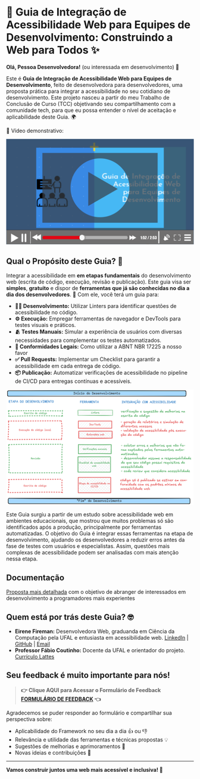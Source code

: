 ﻿# 🚀 Guia de Integração de Acessibilidade Web para Equipes de Desenvolvimento: Construindo a Web para Todos ✨

**Olá, Pessoa Desenvolvedora!** (ou interessada em desenvolvimento) 👋 

Este é **Guia de Integração de Acessibilidade Web para Equipes de Desenvolvimento**, feito de desenvolvedora para desenvolvedores, uma proposta prática para integrar a acessibilidade no seu cotidiano de desenvolvimento. Este projeto nasceu a partir do meu Trabalho de Conclusão de Curso (TCC) objetivando seu compartilhamento com a comunidade tech, para que eu possa entender o nível de aceitação e aplicabilidade deste Guia. 🌍

🎥 Vídeo demonstrativo:

[![Vídeo demonstrativo da proposta](./assets/capa_video.png)](https://youtu.be/HARqAH7_zv4)

## Qual o Propósito deste Guia? 🤔

Integrar a acessibilidade em **em etapas fundamentais** do desenvolvimento web (escrita de código, execução, revisão e publicação). Este guia visa ser **simples**, **gratuito** e dispor de **ferramentas que já são conhecidas no dia a dia dos desenvolvedores**. 🚀  Com ele, você terá um guia para:

*   **👩‍💻 Desenvolvimento:** Utilizar Linters para identificar questões de acessibilidade no código.
*   **⚙️ Execução:** Empregar ferramentas de navegador e DevTools para testes visuais e práticos.
*   **🫂 Testes Manuais:**  Simular a experiência de usuários com diversas necessidades para complementar os testes automatizados.
*   **📜 Conformidades Legais:** Como utilizar a ABNT NBR 17225 a nosso favor  
*   **✅ Pull Requests:** Implementar um Checklist para garantir a acessibilidade em cada entrega de código.
*   **📦 Publicação:** Automatizar verificações de acessibilidade no pipeline de CI/CD para entregas contínuas e acessíveis.

<!-- TODO: refazer a imagem -->
![Fluxograma do guia](./assets/fluxograma.png)

Este Guia surgiu a partir de um estudo sobre acessibilidade web em ambientes educacionais, que mostrou que muitos problemas só são identificados após a produção, principalmente por ferramentas automatizadas. O objetivo do Guia é integrar essas ferramentas na etapa de desenvolvimento, ajudando os desenvolvedores a reduzir erros antes da fase de testes com usuários e especialistas. Assim, questões mais complexas de acessibilidade podem ser analisadas com mais atenção nessa etapa.

## Documentação

[Proposta mais detalhada](./docs/1.0.Introducao.md) com o objetivo de abranger de interessados em desenvolvimento a programadores mais experientes

## Quem está por trás deste Guia? 🤓

*   **Eirene Fireman:** Desenvolvedora Web, graduanda em Ciência da Computação pela UFAL e entusiasta em acessibilidade web. [LinkedIn](https://www.google.com/url?sa=E&source=gmail&q=LINK-DO-LINKEDIN-DA-EIRENE) | [GitHub](https://www.google.com/url?sa=E&source=gmail&q=LINK-DO-GITHUB-DA-EIRENE) | [Email](https://www.google.com/url?sa=E&source=gmail&q=EMAIL-DA-EIRENE)
*   **Professor Fábio Coutinho:** Docente da UFAL e orientador do projeto. [Currículo Lattes](https://www.google.com/url?sa=E&source=gmail&q=LINK-DO-LATTES-DO-FABIO)

## Seu feedback é muito importante para nós!

> **👉 Clique AQUI para Acessar o Formulário de Feedback [FORMULÁRIO DE FEEDBACK](https://forms.gle/U75FJSutNxZ2bwWG7) 👈**

Agradecemos se puder responder ao formulário e compartilhar sua perspectiva sobre:

*   Aplicabilidade do Framework no seu dia a dia 👍 ou 👎
*   Relevância e utilidade das ferramentas e técnicas propostas 💡
*   Sugestões de melhorias e aprimoramentos 🔧
*   Novas ideias e contribuições 🎁

---

**Vamos construir juntos uma web mais acessível e inclusiva! 💪**
